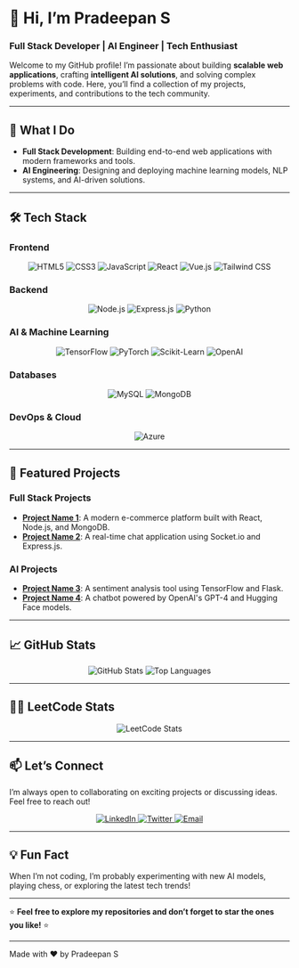 # 👋 Hi, I’m Pradeepan S  
### **Full Stack Developer | AI Engineer | Tech Enthusiast**

Welcome to my GitHub profile! I’m passionate about building **scalable web applications**, crafting **intelligent AI solutions**, and solving complex problems with code. Here, you’ll find a collection of my projects, experiments, and contributions to the tech community.

---

## 🚀 **What I Do**
- **Full Stack Development**: Building end-to-end web applications with modern frameworks and tools.
- **AI Engineering**: Designing and deploying machine learning models, NLP systems, and AI-driven solutions.

---

## 🛠️ **Tech Stack**
### **Frontend**
<div align="center">
  <img src="https://img.shields.io/badge/HTML5-E34F26?style=for-the-badge&logo=html5&logoColor=white" alt="HTML5" title="HTML5" />
  <img src="https://img.shields.io/badge/CSS3-1572B6?style=for-the-badge&logo=css3&logoColor=white" alt="CSS3" title="CSS3" />
  <img src="https://img.shields.io/badge/JavaScript-F7DF1E?style=for-the-badge&logo=javascript&logoColor=black" alt="JavaScript" title="JavaScript" />
  <img src="https://img.shields.io/badge/React-61DAFB?style=for-the-badge&logo=react&logoColor=black" alt="React" title="React" />
  <img src="https://img.shields.io/badge/Vue.js-4FC08D?style=for-the-badge&logo=vue.js&logoColor=white" alt="Vue.js" title="Vue.js" />
  <img src="https://img.shields.io/badge/Tailwind_CSS-38B2AC?style=for-the-badge&logo=tailwind-css&logoColor=white" alt="Tailwind CSS" title="Tailwind CSS" />
</div>

### **Backend**
<div align="center">
  <img src="https://img.shields.io/badge/Node.js-339933?style=for-the-badge&logo=node.js&logoColor=white" alt="Node.js" title="Node.js" />
  <img src="https://img.shields.io/badge/Express.js-000000?style=for-the-badge&logo=express&logoColor=white" alt="Express.js" title="Express.js" />
  <img src="https://img.shields.io/badge/Python-3776AB?style=for-the-badge&logo=python&logoColor=white" alt="Python" title="Python" />
</div>

### **AI & Machine Learning**
<div align="center">
  <img src="https://img.shields.io/badge/TensorFlow-FF6F00?style=for-the-badge&logo=tensorflow&logoColor=white" alt="TensorFlow" title="TensorFlow" />
  <img src="https://img.shields.io/badge/PyTorch-EE4C2C?style=for-the-badge&logo=pytorch&logoColor=white" alt="PyTorch" title="PyTorch" />
  <img src="https://img.shields.io/badge/Scikit_Learn-F7931E?style=for-the-badge&logo=scikit-learn&logoColor=white" alt="Scikit-Learn" title="Scikit-Learn" />
  <img src="https://img.shields.io/badge/OpenAI-412991?style=for-the-badge&logo=openai&logoColor=white" alt="OpenAI" title="OpenAI" />
</div>

### **Databases**
<div align="center">
  <img src="https://img.shields.io/badge/MySQL-4479A1?style=for-the-badge&logo=mysql&logoColor=white" alt="MySQL" title="MySQL" />
  <img src="https://img.shields.io/badge/MongoDB-47A248?style=for-the-badge&logo=mongodb&logoColor=white" alt="MongoDB" title="MongoDB" />
</div>

### **DevOps & Cloud**
<div align="center">
  <img src="https://img.shields.io/badge/Azure-0089D6?style=for-the-badge&logo=microsoft-azure&logoColor=white" alt="Azure" title="Azure" />
</div>

---

## 🌟 **Featured Projects**
### **Full Stack Projects**
- **[Project Name 1](link)**: A modern e-commerce platform built with React, Node.js, and MongoDB.
- **[Project Name 2](link)**: A real-time chat application using Socket.io and Express.js.

### **AI Projects**
- **[Project Name 3](link)**: A sentiment analysis tool using TensorFlow and Flask.
- **[Project Name 4](link)**: A chatbot powered by OpenAI's GPT-4 and Hugging Face models.

---

## 📈 **GitHub Stats**
<div align="center">
  <img src="https://github-readme-stats.vercel.app/api?username=pradeepan02&show_icons=true&theme=radical&include_all_commits=true" alt="GitHub Stats" />
  <img src="https://github-readme-stats.vercel.app/api/top-langs/?username=pradeepan02&layout=compact&theme=radical" alt="Top Languages" />
</div>

---

## 🧑‍💻 **LeetCode Stats**
<div align="center">
   <img src="https://leetcode.card.workers.dev/?username=pradeepan02&theme=dark&font=baloo&extension=activity" alt="LeetCode Stats" />

</div>

---

## 📫 **Let’s Connect**
I’m always open to collaborating on exciting projects or discussing ideas. Feel free to reach out!

<div align="center">
  <a href="https://linkedin.com/in/yourprofile">
    <img src="https://img.shields.io/badge/LinkedIn-0077B5?style=for-the-badge&logo=linkedin&logoColor=white" alt="LinkedIn" title="LinkedIn" />
  </a>
  <a href="https://twitter.com/yourhandle">
    <img src="https://img.shields.io/badge/Twitter-1DA1F2?style=for-the-badge&logo=twitter&logoColor=white" alt="Twitter" title="Twitter" />
  </a>
  <a href="mailto:youremail@example.com">
    <img src="https://img.shields.io/badge/Email-D14836?style=for-the-badge&logo=gmail&logoColor=white" alt="Email" title="Email" />
  </a>
</div>

---

## 💡 **Fun Fact**
When I’m not coding, I’m probably experimenting with new AI models, playing chess, or exploring the latest tech trends!

---

⭐️ **Feel free to explore my repositories and don’t forget to star the ones you like!** ⭐️

---

Made with ❤️ by Pradeepan S
